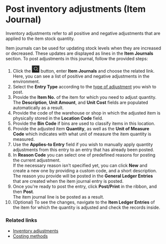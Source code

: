 # Post inventory adjustments (Item Journal)

Inventory adjustments refer to all positive and negative adjustments that are applied to the item stock quantity. 

Item journals can be used for updating stock levels when they are increased or decreased. These updates are displayed as lines in the **Item Journals** section. To post adjustments in this journal, follow the provided steps:  

1. Click the ![Lightbulb that opens the Tell Me feature](../../images/Icons/Lightbulb_icon.png "Tell Me what you want to do") button, enter **Item Journals** and choose the related link.     
   Here, you can see a list of positive and negative adjustments in the environment.
2. Select the **Entry Type** according to the [type of adjustment](../explanation/inventory_adjustments.md) you wish to post.
3. Provide the **Item No.** of the item for which you need to adjust quantity.    
   The **Description**, **Unit Amount**, and **Unit Cost** fields are populated automatically as a result.
4. Provide the code of the warehouse or shop in which the adjusted item is physically stored in the **Location Code** field.
5. Provide the **Bin Code** if bins are used to classify items in this location. 
6. Provide the adjusted item **Quantity**, as well as the **Unit of Measure Code** which indicates with what unit of measure the item quantity is measured.
7. Use the **Applies-to Entry** field if you wish to manually apply quantity adjustments from this entry to an entry that has already been posted.
8. In **Reason Code** you can select one of predefined reasons for posting the current adjustment.     
   If the necessary reason isn't specified yet, you can click **New** and create a new one by providing a custom code, and a short description.    
   The reason you provide will be posted in the **General Ledger Entries** that are created when the item journal entry is posted. 
9. Once you're ready to post the entry, click **Post/Print** in the ribbon, and then **Post**.     
   The item journal line is be posted as a result. 
10. (Optional) To see the changes, navigate to the **Item Ledger Entries** of the item for which the quantity is adjusted and check the records inside. 

### Related links

- [Inventory adjustments](../explanation/inventory_adjustments.md)
- [Costing methods](../explanation/fifo_and_lifo.md)